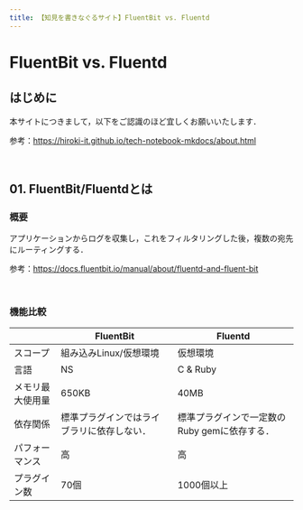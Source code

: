```yaml
---
title: 【知見を書きなぐるサイト】FluentBit vs. Fluentd
---
```


# FluentBit vs. Fluentd

## はじめに

本サイトにつきまして，以下をご認識のほど宜しくお願いいたします．

参考：https://hiroki-it.github.io/tech-notebook-mkdocs/about.html

<br>

## 01. FluentBit/Fluentdとは

### 概要

アプリケーションからログを収集し，これをフィルタリングした後，複数の宛先にルーティングする．

参考：https://docs.fluentbit.io/manual/about/fluentd-and-fluent-bit

<br>

### 機能比較

|                  | FluentBit                                  | Fluentd                                      |
| ---------------- | ------------------------------------------ | -------------------------------------------- |
| スコープ         | 組み込みLinux/仮想環境                     | 仮想環境                                     |
| 言語             | NS                                         | C & Ruby                                     |
| メモリ最大使用量 | 650KB                                      | 40MB                                         |
| 依存関係         | 標準プラグインではライブラリに依存しない． | 標準プラグインで一定数のRuby gemに依存する． |
| パフォーマンス   | 高                                         | 高                                           |
| プラグイン数     | 70個                                       | 1000個以上                                   |
